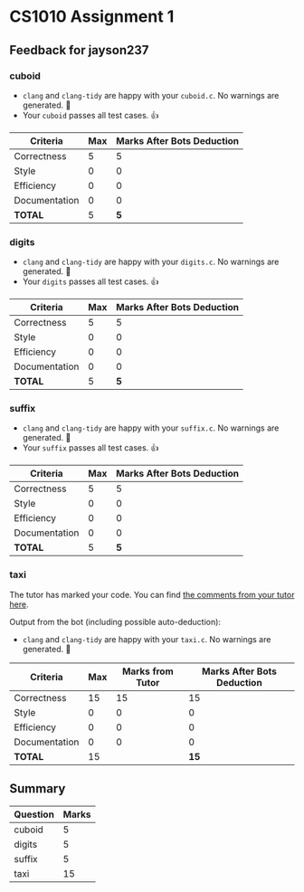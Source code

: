 # CS1010 Assignment 1
## Feedback for jayson237
### cuboid
- `clang` and `clang-tidy` are happy with your `cuboid.c`. No warnings are generated. :confetti_ball:
- Your `cuboid` passes all test cases. :thumbsup:

| Criteria | Max | Marks After Bots Deduction |
| ---------|-----|----------------------------|
| Correctness | 5 | 5 |
| Style | 0 | 0 |
| Efficiency | 0 | 0 |
| Documentation | 0 | 0 |
| **TOTAL** | 5 | **5** |
### digits
- `clang` and `clang-tidy` are happy with your `digits.c`. No warnings are generated. :confetti_ball:
- Your `digits` passes all test cases. :thumbsup:

| Criteria | Max | Marks After Bots Deduction |
| ---------|-----|----------------------------|
| Correctness | 5 | 5 |
| Style | 0 | 0 |
| Efficiency | 0 | 0 |
| Documentation | 0 | 0 |
| **TOTAL** | 5 | **5** |
### suffix
- `clang` and `clang-tidy` are happy with your `suffix.c`. No warnings are generated. :confetti_ball:
- Your `suffix` passes all test cases. :thumbsup:

| Criteria | Max | Marks After Bots Deduction |
| ---------|-----|----------------------------|
| Correctness | 5 | 5 |
| Style | 0 | 0 |
| Efficiency | 0 | 0 |
| Documentation | 0 | 0 |
| **TOTAL** | 5 | **5** |
### taxi
The tutor has marked your code. You can find [the comments from your tutor here](https://www.github.com/nus-cs1010-2223-s1/as01-jayson237/commit/60a8714393afaf53406d556fce096808962873ac).

Output from the bot (including possible auto-deduction):

- `clang` and `clang-tidy` are happy with your `taxi.c`. No warnings are generated. :confetti_ball:

| Criteria | Max | Marks from Tutor | Marks After Bots Deduction |
| ----------|-----|-----------|---|
| Correctness | 15 | 15 | 15 |
| Style | 0 | 0 | 0 |
| Efficiency | 0 | 0 | 0 |
| Documentation | 0 | 0 | 0 |
| **TOTAL** | 15 | | **15** |
## Summary
| Question | Marks |
|----------|-------|
| cuboid | 5 |
| digits | 5 |
| suffix | 5 |
| taxi | 15 |
